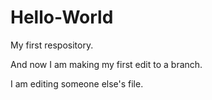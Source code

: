 # Hello-World
My first respository.

And now I am making my first edit to a branch.

I am editing someone else's file.
